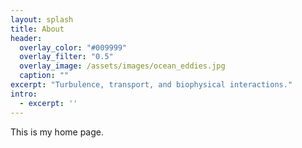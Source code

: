 ```yaml
---
layout: splash
title: About
header:
  overlay_color: "#009999"
  overlay_filter: "0.5"
  overlay_image: /assets/images/ocean_eddies.jpg
  caption: ""
excerpt: "Turbulence, transport, and biophysical interactions."
intro: 
  - excerpt: ''
---
```



This is my home page.
